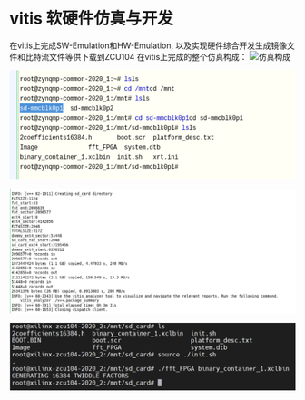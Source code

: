 # vitis 软硬件仿真与开发
在vitis上完成SW-Emulation和HW-Emulation, 以及实现硬件综合开发生成镜像文件和比特流文件等供下载到ZCU104
在vitis上完成的整个仿真构成：
![仿真构成](https://github.com/kongxiangcong/Pulsar-FPGA/blob/main/pic/system_emu.png)

![qemu虚拟平台](https://github.com/kongxiangcong/Pulsar-FPGA/blob/main/pic/qemu.png)

![硬件综合](https://github.com/kongxiangcong/Pulsar-FPGA/blob/main/pic/hardware_build.png)

![上板测试](https://github.com/kongxiangcong/Pulsar-FPGA/blob/main/pic/zcu104.png)


